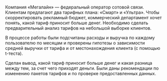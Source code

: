 Компания «Мегалайн» — федеральный оператор сотовой связи. Клиентам предлагают два тарифных плана: «Смарт» и «Ультра». Чтобы скорректировать рекламный бюджет, коммерческий департамент хочет понять, какой тариф приносит больше денег. Необходимо сделать предварительный анализ тарифов на небольшой выборке клиентов. 

В процессе работы были подсчитаны расходы и выручка по каждому пользователю по месяцам и проверены гипотезы о зависимости средней выручки от тарифа и от местонахождения клиента (с помощью t-теста).

Сделан вывод, какой тариф приносит больше денег и какая разница между тем, за счет чего приходят деньги.
Были даны рекомендации по изменению пакетов тарифов и по проверке предоставленных данных.


